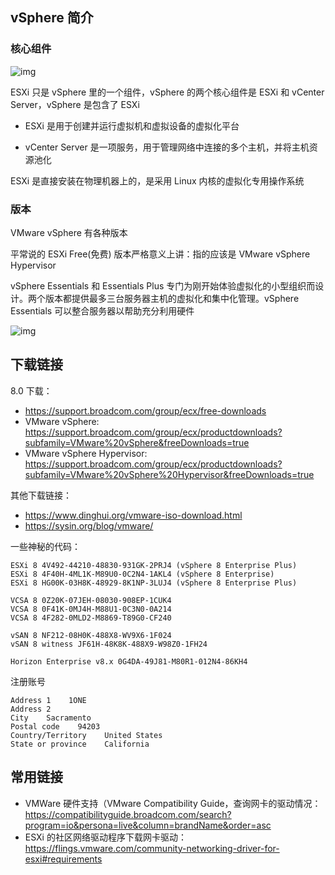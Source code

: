 ## vSphere 简介

### 核心组件

![img](./.assets/vSphere简介/20210221120348596.png)

ESXi 只是 vSphere 里的一个组件，vSphere 的两个核心组件是 ESXi 和 vCenter Server，vSphere 是包含了 ESXi

- ESXi 是用于创建并运行虚拟机和虚拟设备的虚拟化平台

- vCenter Server 是一项服务，用于管理网络中连接的多个主机，并将主机资源池化

ESXi 是直接安装在物理机器上的，是采用 Linux 内核的虚拟化专用操作系统

### 版本

VMware vSphere 有各种版本

平常说的 ESXi Free(免费) 版本严格意义上讲：指的应该是 VMware vSphere Hypervisor

vSphere Essentials 和 Essentials Plus 专门为刚开始体验虚拟化的小型组织而设计。两个版本都提供最多三台服务器主机的虚拟化和集中化管理。vSphere Essentials 可以整合服务器以帮助充分利用硬件

![img](./.assets/vSphere简介/af70bb8a-87a2-4a06-844c-933f4d9db9f11.png)

## 下载链接

8.0 下载：

- <https://support.broadcom.com/group/ecx/free-downloads>
- VMware vSphere: <https://support.broadcom.com/group/ecx/productdownloads?subfamily=VMware%20vSphere&freeDownloads=true>
- VMware vSphere Hypervisor: <https://support.broadcom.com/group/ecx/productdownloads?subfamily=VMware%20vSphere%20Hypervisor&freeDownloads=true>

其他下载链接：

- <https://www.dinghui.org/vmware-iso-download.html>
- <https://sysin.org/blog/vmware/>

一些神秘的代码：

```plain
ESXi 8 4V492-44210-48830-931GK-2PRJ4 (vSphere 8 Enterprise Plus)
ESXi 8 4F40H-4ML1K-M89U0-0C2N4-1AKL4 (vSphere 8 Enterprise)
ESXi 8 HG00K-03H8K-48929-8K1NP-3LUJ4 (vSphere 8 Enterprise Plus)

VCSA 8 0Z20K-07JEH-08030-908EP-1CUK4
VCSA 8 0F41K-0MJ4H-M88U1-0C3N0-0A214
VCSA 8 4F282-0MLD2-M8869-T89G0-CF240

vSAN 8 NF212-08H0K-488X8-WV9X6-1F024
vSAN 8 witness JF61H-48K8K-488X9-W98Z0-1FH24

Horizon Enterprise v8.x 0G4DA-49J81-M80R1-012N4-86KH4
```

注册账号

```plain
Address 1    1ONE
Address 2    
City    Sacramento
Postal code    94203
Country/Territory    United States
State or province    California
```

## 常用链接

- VMWare 硬件支持（VMware Compatibility Guide，查询网卡的驱动情况：<https://compatibilityguide.broadcom.com/search?program=io&persona=live&column=brandName&order=asc>
- ESXi 的社区网络驱动程序下载网卡驱动：<https://flings.vmware.com/community-networking-driver-for-esxi#requirements>
